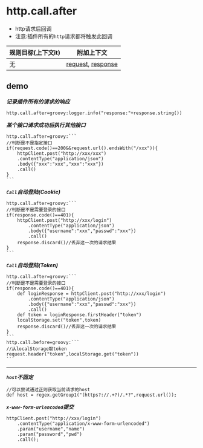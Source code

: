# http.call.after

- http请求后回调
- 注意:插件所有的`http`请求都将触发此回调

| 规则目标(上下文it) | 附加上下文 |
| ------------ | ------------ |
| 无 | [request](../tools/httpClient.html), [response](../tools/httpClient.html)  |

## demo

***记录插件所有的请求的响应***

```properties
http.call.after=groovy:logger.info("response:"+response.string())
```

***某个接口请求成功后执行其他接口***

``````properties
http.call.after=groovy:```
//判断是不是指定接口
if(request.code()==200&&request.url().endsWith("/xxx")){
    httpClient.post("http://xxx/xxx")
    .contentType("application/json")
    .body({"xxx":"xxx","xxx":"xxx"})
    .call()
}
```
``````

***`Call`自动登陆(Cookie)***

``````properties
http.call.after=groovy:```
//判断是不是需要登录的接口
if(response.code()==401){
    httpClient.post("http://xxx/login")
        .contentType("application/json")
        .body({"username":"xxx","passwd":"xxx"})
        .call()
    response.discard()//丢弃这一次的请求结果
}
```
``````

***`Call`自动登陆(Token)***


``````properties
http.call.after=groovy:```
//判断是不是需要登录的接口
if(response.code()==401){
    def loginResponse = httpClient.post("http://xxx/login")
        .contentType("application/json")
        .body({"username":"xxx","passwd":"xxx"})
        .call()
    def token = loginResponse.firstHeader("token")
    localStorage.set("token",token)
    response.discard()//丢弃这一次的请求结果
}
```
http.call.before=groovy:```
//从localStorage取token
request.header("token",localStorage.get("token"))
```
``````

---

***`host`不固定***

``````properties
//可以尝试通过正则获取当前请求的host
def host = regex.getGroup1("(https?://.+?)/.*?",request.url());
``````

***`x-www-form-urlencoded`提交***

``````properties
httpClient.post("http://xxx/login")
    .contentType("application/x-www-form-urlencoded")
    .param("username","name")
    .param("password","pwd")
    .call();
``````
